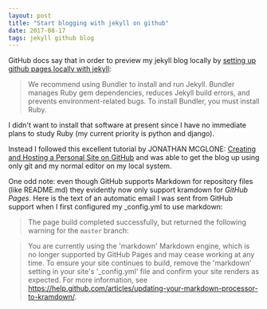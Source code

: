 ```yaml
---
layout: post
title: "Start blogging with jekyll on github"
date: 2017-08-17
tags: jekyll github blog
---
```


GitHub docs say that in order to preview my jekyll blog locally by [setting up github pages locally with jekyll]( https://help.github.com/articles/setting-up-your-github-pages-site-locally-with-jekyll/#requirements):

> We recommend using Bundler to install and run Jekyll. Bundler manages Ruby gem dependencies, reduces Jekyll build errors, and prevents environment-related bugs. To install Bundler, you must install Ruby.

I didn't want to install that software at present since I have no immediate plans to study Ruby (my current priority is python and django).

Instead I followed this excellent tutorial by JONATHAN MCGLONE: [Creating and Hosting a Personal Site on GitHub](http://jmcglone.com/guides/github-pages/) and was able to get the blog up using only git and my normal editor on my local system.

One odd note: even though GitHub supports Markdown for repository files (like README.md) they evidently now only support kramdown for _GitHub Pages_. Here is the text of an automatic email I was sent from GitHub support when I first configured my _config.yml to use markdown:

> The page build completed successfully, but returned the following warning for the `master` branch:

> You are currently using the 'markdown' Markdown engine, which is no longer supported by GitHub Pages and may cease working at any time. To ensure your site continues to build, remove the 'markdown' setting in your site's '_config.yml' file and confirm your site renders as expected. For more information, see https://help.github.com/articles/updating-your-markdown-processor-to-kramdown/.
